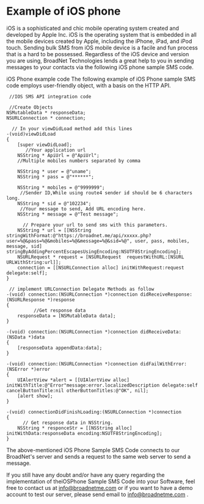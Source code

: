 # Example of iOS phone

iOS is a sophisticated and chic mobile operating system created and developed by Apple Inc. iOS is the operating system that is embedded in all the mobile devices created by Apple, including the iPhone, iPad, and iPod touch. 
Sending bulk SMS from iOS mobile device is a facile and fun process that is a hard to be possessed. Regardless of the iOS device and version you are using, BroadNet Technologies lends a great help to you in sending messages to your contacts via the following iOS phone sample SMS code.

iOS Phone example code
The following example of iOS Phone sample SMS code employs user-friendly object, with a basis on the HTTP API.

     //IOS SMS API integration code 

     //Create Objects 
    NSMutableData * responseData;
    NSURLConnection * connection;

      // In your viewDidLoad method add this lines 
    -(void)viewDidLoad
    {
        [super viewDidLoad]; 
           //Your application url 
        NSString * ApiUrl = @"ApiUrl";
        //Multiple mobiles numbers separated by comma 

        NSString * user = @"uname";         
        NSString * pass = @"******";
        
        NSString * mobiles = @"9999999"; 
         //Sender ID,While using route4 sender id should be 6 characters long.
        NSString * sid = @"102234";
         //Your message to send, Add URL encoding here.
        NSString * message = @"Test message";

          // Prepare your url to send sms with this parameters.
        NSString * url = [[NSString stringWithFormat:@"https://broadnet.me/api/xxxxx.php?user=%@&pass=%@&mobiles=%@&message=%@&sid=%@", user, pass, mobiles, message, sid] stringByAddingPercentEscapesUsingEncoding:NSUTF8StringEncoding];
        NSURLRequest * request = [NSURLRequest  requestWithURL:[NSURL URLWithString:url]];
        connection = [[NSURLConnection alloc] initWithRequest:request delegate:self];
    }

     // implement URLConnection Delegate Methods as follow
    -(void) connection:(NSURLConnection *)connection didReceiveResponse:(NSURLResponse *)response
    {
              //Get response data
        responseData = [NSMutableData data];
    } 

    -(void) connection:(NSURLConnection *)connection didReceiveData:(NSData *)data
    {
        [responseData appendData:data];
    }

    -(void) connection:(NSURLConnection *)connection didFailWithError:(NSError *)error
    {
        UIAlertView *alert = [[UIAlertView alloc] initWithTitle:@"Error"message:error.localizedDescription delegate:self cancelButtonTitle:nil otherButtonTitles:@"OK", nil];
        [alert show];
    }

    -(void) connectionDidFinishLoading:(NSURLConnection *)connection
    {
          // Get response data in NSString.
        NSString * responceStr = [[NSString alloc] initWithData:responseData encoding:NSUTF8StringEncoding];
    }


The above-mentioned iOS Phone Sample SMS Code connects to our BroadNet's server and sends a request to the same web server to send a message.

If you still have any doubt and/or have any query regarding the implementation of theiOSPhone Sample SMS Code into your Software, feel free to contact us at info@broadnetme.com or if you want to have a demo account to test our server, please send email to info@broadnetme.com .